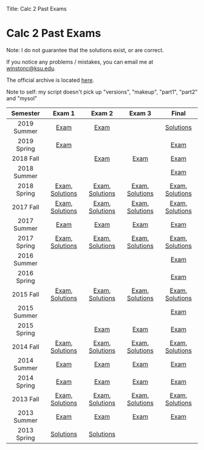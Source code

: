 Title: Calc 2 Past Exams

# Calc 2 Past Exams 

Note: I do not guarantee that the solutions exist, or are correct. 

If you notice any problems / mistakes, you can email me at winstonc@ksu.edu.

The official archive is located [here](https://archive.math.ksu.edu/course?course=math221).

Note to self: my script doesn't pick up "versions", "makeup", "part1", "part2" and "mysol"


|Semester|Exam 1|Exam 2|Exam 3|Final|
|:---:|:---:|:---:|:---:|:---:|
| 2019 Summer | [Exam](2019-summer-exam1.pdf) | [Exam](2019-summer-exam2.pdf) |  | [Solutions](2019-summer-final-part1.pdf) | 
| 2019 Spring | [Exam](2019-spring-exam1.pdf) |  |  | [Exam](2019-spring-final.pdf) | 
| 2018 Fall |  | [Exam](2018-fall-exam2.pdf) | [Exam](2018-fall-exam3.pdf) | [Exam](2018-fall-final.pdf) | 
| 2018 Summer |  |  |  | [Exam](2018-summer-final.pdf) | 
| 2018 Spring | [Exam](2018-spring-exam1.pdf), [Solutions](2018-spring-exam1-sol.pdf) | [Exam](2018-spring-exam2.pdf), [Solutions](2018-spring-exam2-sol.pdf) | [Exam](2018-spring-exam3.pdf), [Solutions](2018-spring-exam3-sol.pdf) | [Exam](2018-spring-final.pdf), [Solutions](2018-spring-final-sol.pdf) | 
| 2017 Fall | [Exam](2017-fall-exam1.pdf), [Solutions](2017-fall-exam1-sol.pdf) | [Exam](2017-fall-exam2.pdf), [Solutions](2017-fall-exam2-sol.pdf) | [Exam](2017-fall-exam3.pdf), [Solutions](2017-fall-exam3-sol.pdf) | [Exam](2017-fall-final.pdf), [Solutions](2017-fall-final-sol.pdf) | 
| 2017 Summer | [Exam](2017-summer-exam1.pdf) | [Exam](2017-summer-exam2.pdf) | [Exam](2017-summer-exam3.pdf) | [Exam](2017-summer-final.pdf) | 
| 2017 Spring | [Exam](2017-spring-exam1.pdf), [Solutions](2017-spring-exam1-sol.pdf) | [Exam](2017-spring-exam2.pdf), [Solutions](2017-spring-exam2-sol.pdf) | [Exam](2017-spring-exam3.pdf), [Solutions](2017-spring-exam3-sol.pdf) | [Exam](2017-spring-final.pdf), [Solutions](2017-spring-final-sol.pdf) | 
| 2016 Summer |  |  |  | [Exam](2016-summer-final.pdf) | 
| 2016 Spring |  |  |  | [Exam](2016-spring-final.pdf) | 
| 2015 Fall | [Exam](2015-fall-exam1.pdf), [Solutions](2015-fall-exam1-sol.pdf) | [Exam](2015-fall-exam2.pdf), [Solutions](2015-fall-exam2-sol.pdf) | [Exam](2015-fall-exam3.pdf), [Solutions](2015-fall-exam3-sol.pdf) | [Exam](2015-fall-final.pdf), [Solutions](2015-fall-final-sol.pdf) | 
| 2015 Summer |  |  |  | [Exam](2015-summer-final.pdf) | 
| 2015 Spring |  | [Exam](2015-spring-exam2.pdf) | [Exam](2015-spring-exam3.pdf) | [Exam](2015-spring-final.pdf) | 
| 2014 Fall | [Exam](2014-fall-exam1.pdf), [Solutions](2014-fall-exam1-sol.pdf) | [Exam](2014-fall-exam2.pdf), [Solutions](2014-fall-exam2-sol.pdf) | [Exam](2014-fall-exam3.pdf), [Solutions](2014-fall-exam3-sol.pdf) | [Exam](2014-fall-final.pdf), [Solutions](2014-fall-final-sol.pdf) | 
| 2014 Summer | [Exam](2014-summer-exam1.pdf) | [Exam](2014-summer-exam2.pdf) | [Exam](2014-summer-exam3.pdf) | [Exam](2014-summer-final.pdf) | 
| 2014 Spring | [Exam](2014-spring-exam1.pdf) | [Exam](2014-spring-exam2.pdf) | [Exam](2014-spring-exam3.pdf) | [Exam](2014-spring-final.pdf) | 
| 2013 Fall | [Exam](2013-fall-exam1.pdf), [Solutions](2013-fall-exam1-sol.pdf) | [Exam](2013-fall-exam2.pdf), [Solutions](2013-fall-exam2-sol.pdf) | [Exam](2013-fall-exam3.pdf), [Solutions](2013-fall-exam3-sol.pdf) | [Exam](2013-fall-final.pdf), [Solutions](2013-fall-final-sol.pdf) | 
| 2013 Summer | [Exam](2013-summer-exam1.pdf) | [Exam](2013-summer-exam2.pdf) | [Exam](2013-summer-exam3.pdf) | [Exam](2013-summer-final.pdf) | 
| 2013 Spring | [Solutions](2013-spring-exam1-sol.pdf) | [Solutions](2013-spring-exam2-sol.pdf) |  |  | 

